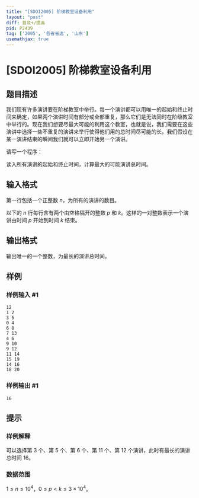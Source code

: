 ```yaml
---
title: "[SDOI2005] 阶梯教室设备利用"
layout: "post"
diff: 普及+/提高
pid: P2439
tag: ['2005', '各省省选', '山东']
usemathjax: true
---
```


# [SDOI2005] 阶梯教室设备利用
## 题目描述

我们现有许多演讲要在阶梯教室中举行。每一个演讲都可以用唯一的起始和终止时间来确定，如果两个演讲时间有部分或全部重复，那么它们是无法同时在阶级教室中举行的。现在我们想要尽最大可能的利用这个教室，也就是说，我们需要在这些演讲中选择一些不重复的演讲来举行使得他们用的总时间尽可能的长。我们假设在某一演讲结束的瞬间我们就可以立即开始另一个演讲。

请写一个程序：

读入所有演讲的起始和终止时间，计算最大的可能演讲总时间。
## 输入格式

第一行包括一个正整数 $n$，为所有的演讲的数目。

以下的 $n$ 行每行含有两个由空格隔开的整数 $p$ 和 $k$。这样的一对整数表示一个演讲由时间 $p$ 开始到时间 $k$ 结束。
## 输出格式

输出唯一的一个整数，为最长的演讲总时间。

## 样例

### 样例输入 #1
```
12
1 2
3 5
0 4
6 8
7 13
4 6
9 10
9 12
11 14
15 19
14 16
18 20

```
### 样例输出 #1
```
16
```
## 提示

### 样例解释

可以选择第 $3$ 个、第 $5$ 个、第 $6$ 个、第 $11$ 个、第 $12$ 个演讲，此时有最长的演讲总时间 $16$。

### 数据范围

$1\le n\le 10^4$，$0\le p<k\le 3\times 10^4$。
